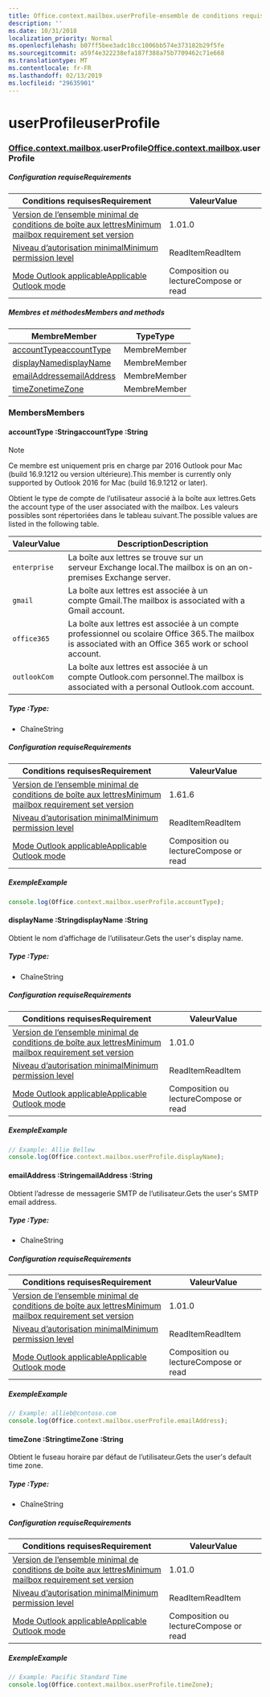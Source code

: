 ```yaml
---
title: Office.context.mailbox.userProfile-ensemble de conditions requises 1.7
description: ''
ms.date: 10/31/2018
localization_priority: Normal
ms.openlocfilehash: b07ff5bee3adc18cc1006bb574e373182b29f5fe
ms.sourcegitcommit: a59f4e322238efa187f388a75b7709462c71e668
ms.translationtype: MT
ms.contentlocale: fr-FR
ms.lasthandoff: 02/13/2019
ms.locfileid: "29635901"
---
```

# <a name="userprofile"></a><span data-ttu-id="8d08e-102">userProfile</span><span class="sxs-lookup"><span data-stu-id="8d08e-102">userProfile</span></span>

### <a name="officeofficemdcontextofficecontextmdmailboxofficecontextmailboxmduserprofile"></a><span data-ttu-id="8d08e-103">[Office](Office.md)[.context](Office.context.md)[.mailbox](Office.context.mailbox.md).userProfile</span><span class="sxs-lookup"><span data-stu-id="8d08e-103">[Office](Office.md)[.context](Office.context.md)[.mailbox](Office.context.mailbox.md).userProfile</span></span>

##### <a name="requirements"></a><span data-ttu-id="8d08e-104">Configuration requise</span><span class="sxs-lookup"><span data-stu-id="8d08e-104">Requirements</span></span>

|<span data-ttu-id="8d08e-105">Conditions requises</span><span class="sxs-lookup"><span data-stu-id="8d08e-105">Requirement</span></span>| <span data-ttu-id="8d08e-106">Valeur</span><span class="sxs-lookup"><span data-stu-id="8d08e-106">Value</span></span>|
|---|---|
|[<span data-ttu-id="8d08e-107">Version de l’ensemble minimal de conditions de boîte aux lettres</span><span class="sxs-lookup"><span data-stu-id="8d08e-107">Minimum mailbox requirement set version</span></span>](/office/dev/add-ins/reference/requirement-sets/outlook-api-requirement-sets)| <span data-ttu-id="8d08e-108">1.0</span><span class="sxs-lookup"><span data-stu-id="8d08e-108">1.0</span></span>|
|[<span data-ttu-id="8d08e-109">Niveau d’autorisation minimal</span><span class="sxs-lookup"><span data-stu-id="8d08e-109">Minimum permission level</span></span>](https://docs.microsoft.com/outlook/add-ins/understanding-outlook-add-in-permissions)| <span data-ttu-id="8d08e-110">ReadItem</span><span class="sxs-lookup"><span data-stu-id="8d08e-110">ReadItem</span></span>|
|[<span data-ttu-id="8d08e-111">Mode Outlook applicable</span><span class="sxs-lookup"><span data-stu-id="8d08e-111">Applicable Outlook mode</span></span>](https://docs.microsoft.com/outlook/add-ins/#extension-points)| <span data-ttu-id="8d08e-112">Composition ou lecture</span><span class="sxs-lookup"><span data-stu-id="8d08e-112">Compose or read</span></span>|

##### <a name="members-and-methods"></a><span data-ttu-id="8d08e-113">Membres et méthodes</span><span class="sxs-lookup"><span data-stu-id="8d08e-113">Members and methods</span></span>

| <span data-ttu-id="8d08e-114">Membre</span><span class="sxs-lookup"><span data-stu-id="8d08e-114">Member</span></span> | <span data-ttu-id="8d08e-115">Type</span><span class="sxs-lookup"><span data-stu-id="8d08e-115">Type</span></span> |
|--------|------|
| [<span data-ttu-id="8d08e-116">accountType</span><span class="sxs-lookup"><span data-stu-id="8d08e-116">accountType</span></span>](#accounttype-string) | <span data-ttu-id="8d08e-117">Membre</span><span class="sxs-lookup"><span data-stu-id="8d08e-117">Member</span></span> |
| [<span data-ttu-id="8d08e-118">displayName</span><span class="sxs-lookup"><span data-stu-id="8d08e-118">displayName</span></span>](#displayname-string) | <span data-ttu-id="8d08e-119">Membre</span><span class="sxs-lookup"><span data-stu-id="8d08e-119">Member</span></span> |
| [<span data-ttu-id="8d08e-120">emailAddress</span><span class="sxs-lookup"><span data-stu-id="8d08e-120">emailAddress</span></span>](#emailaddress-string) | <span data-ttu-id="8d08e-121">Membre</span><span class="sxs-lookup"><span data-stu-id="8d08e-121">Member</span></span> |
| [<span data-ttu-id="8d08e-122">timeZone</span><span class="sxs-lookup"><span data-stu-id="8d08e-122">timeZone</span></span>](#timezone-string) | <span data-ttu-id="8d08e-123">Membre</span><span class="sxs-lookup"><span data-stu-id="8d08e-123">Member</span></span> |

### <a name="members"></a><span data-ttu-id="8d08e-124">Members</span><span class="sxs-lookup"><span data-stu-id="8d08e-124">Members</span></span>

####  <a name="accounttype-string"></a><span data-ttu-id="8d08e-125">accountType :String</span><span class="sxs-lookup"><span data-stu-id="8d08e-125">accountType :String</span></span>

> [!NOTE]
> <span data-ttu-id="8d08e-126">Ce membre est uniquement pris en charge par 2016 Outlook pour Mac (build 16.9.1212 ou version ultérieure).</span><span class="sxs-lookup"><span data-stu-id="8d08e-126">This member is currently only supported by Outlook 2016 for Mac (build 16.9.1212 or later).</span></span>

<span data-ttu-id="8d08e-127">Obtient le type de compte de l’utilisateur associé à la boîte aux lettres.</span><span class="sxs-lookup"><span data-stu-id="8d08e-127">Gets the account type of the user associated with the mailbox.</span></span> <span data-ttu-id="8d08e-128">Les valeurs possibles sont répertoriées dans le tableau suivant.</span><span class="sxs-lookup"><span data-stu-id="8d08e-128">The possible values are listed in the following table.</span></span>

| <span data-ttu-id="8d08e-129">Valeur</span><span class="sxs-lookup"><span data-stu-id="8d08e-129">Value</span></span> | <span data-ttu-id="8d08e-130">Description</span><span class="sxs-lookup"><span data-stu-id="8d08e-130">Description</span></span> |
|-------|-------------|
| `enterprise` | <span data-ttu-id="8d08e-131">La boîte aux lettres se trouve sur un serveur Exchange local.</span><span class="sxs-lookup"><span data-stu-id="8d08e-131">The mailbox is on an on-premises Exchange server.</span></span> |
| `gmail` | <span data-ttu-id="8d08e-132">La boîte aux lettres est associée à un compte Gmail.</span><span class="sxs-lookup"><span data-stu-id="8d08e-132">The mailbox is associated with a Gmail account.</span></span> |
| `office365` | <span data-ttu-id="8d08e-133">La boîte aux lettres est associée à un compte professionnel ou scolaire Office 365.</span><span class="sxs-lookup"><span data-stu-id="8d08e-133">The mailbox is associated with an Office 365 work or school account.</span></span> |
| `outlookCom` | <span data-ttu-id="8d08e-134">La boîte aux lettres est associée à un compte Outlook.com personnel.</span><span class="sxs-lookup"><span data-stu-id="8d08e-134">The mailbox is associated with a personal Outlook.com account.</span></span> |

##### <a name="type"></a><span data-ttu-id="8d08e-135">Type :</span><span class="sxs-lookup"><span data-stu-id="8d08e-135">Type:</span></span>

*   <span data-ttu-id="8d08e-136">Chaîne</span><span class="sxs-lookup"><span data-stu-id="8d08e-136">String</span></span>

##### <a name="requirements"></a><span data-ttu-id="8d08e-137">Configuration requise</span><span class="sxs-lookup"><span data-stu-id="8d08e-137">Requirements</span></span>

|<span data-ttu-id="8d08e-138">Conditions requises</span><span class="sxs-lookup"><span data-stu-id="8d08e-138">Requirement</span></span>| <span data-ttu-id="8d08e-139">Valeur</span><span class="sxs-lookup"><span data-stu-id="8d08e-139">Value</span></span>|
|---|---|
|[<span data-ttu-id="8d08e-140">Version de l’ensemble minimal de conditions de boîte aux lettres</span><span class="sxs-lookup"><span data-stu-id="8d08e-140">Minimum mailbox requirement set version</span></span>](/office/dev/add-ins/reference/requirement-sets/outlook-api-requirement-sets)| <span data-ttu-id="8d08e-141">1.6</span><span class="sxs-lookup"><span data-stu-id="8d08e-141">1.6</span></span> |
|[<span data-ttu-id="8d08e-142">Niveau d’autorisation minimal</span><span class="sxs-lookup"><span data-stu-id="8d08e-142">Minimum permission level</span></span>](https://docs.microsoft.com/outlook/add-ins/understanding-outlook-add-in-permissions)| <span data-ttu-id="8d08e-143">ReadItem</span><span class="sxs-lookup"><span data-stu-id="8d08e-143">ReadItem</span></span>|
|[<span data-ttu-id="8d08e-144">Mode Outlook applicable</span><span class="sxs-lookup"><span data-stu-id="8d08e-144">Applicable Outlook mode</span></span>](https://docs.microsoft.com/outlook/add-ins/#extension-points)| <span data-ttu-id="8d08e-145">Composition ou lecture</span><span class="sxs-lookup"><span data-stu-id="8d08e-145">Compose or read</span></span>|

##### <a name="example"></a><span data-ttu-id="8d08e-146">Exemple</span><span class="sxs-lookup"><span data-stu-id="8d08e-146">Example</span></span>

```js
console.log(Office.context.mailbox.userProfile.accountType);
```

####  <a name="displayname-string"></a><span data-ttu-id="8d08e-147">displayName :String</span><span class="sxs-lookup"><span data-stu-id="8d08e-147">displayName :String</span></span>

<span data-ttu-id="8d08e-148">Obtient le nom d’affichage de l’utilisateur.</span><span class="sxs-lookup"><span data-stu-id="8d08e-148">Gets the user's display name.</span></span>

##### <a name="type"></a><span data-ttu-id="8d08e-149">Type :</span><span class="sxs-lookup"><span data-stu-id="8d08e-149">Type:</span></span>

*   <span data-ttu-id="8d08e-150">Chaîne</span><span class="sxs-lookup"><span data-stu-id="8d08e-150">String</span></span>

##### <a name="requirements"></a><span data-ttu-id="8d08e-151">Configuration requise</span><span class="sxs-lookup"><span data-stu-id="8d08e-151">Requirements</span></span>

|<span data-ttu-id="8d08e-152">Conditions requises</span><span class="sxs-lookup"><span data-stu-id="8d08e-152">Requirement</span></span>| <span data-ttu-id="8d08e-153">Valeur</span><span class="sxs-lookup"><span data-stu-id="8d08e-153">Value</span></span>|
|---|---|
|[<span data-ttu-id="8d08e-154">Version de l’ensemble minimal de conditions de boîte aux lettres</span><span class="sxs-lookup"><span data-stu-id="8d08e-154">Minimum mailbox requirement set version</span></span>](/office/dev/add-ins/reference/requirement-sets/outlook-api-requirement-sets)| <span data-ttu-id="8d08e-155">1.0</span><span class="sxs-lookup"><span data-stu-id="8d08e-155">1.0</span></span>|
|[<span data-ttu-id="8d08e-156">Niveau d’autorisation minimal</span><span class="sxs-lookup"><span data-stu-id="8d08e-156">Minimum permission level</span></span>](https://docs.microsoft.com/outlook/add-ins/understanding-outlook-add-in-permissions)| <span data-ttu-id="8d08e-157">ReadItem</span><span class="sxs-lookup"><span data-stu-id="8d08e-157">ReadItem</span></span>|
|[<span data-ttu-id="8d08e-158">Mode Outlook applicable</span><span class="sxs-lookup"><span data-stu-id="8d08e-158">Applicable Outlook mode</span></span>](https://docs.microsoft.com/outlook/add-ins/#extension-points)| <span data-ttu-id="8d08e-159">Composition ou lecture</span><span class="sxs-lookup"><span data-stu-id="8d08e-159">Compose or read</span></span>|

##### <a name="example"></a><span data-ttu-id="8d08e-160">Exemple</span><span class="sxs-lookup"><span data-stu-id="8d08e-160">Example</span></span>

```js
// Example: Allie Bellew
console.log(Office.context.mailbox.userProfile.displayName);
```

####  <a name="emailaddress-string"></a><span data-ttu-id="8d08e-161">emailAddress :String</span><span class="sxs-lookup"><span data-stu-id="8d08e-161">emailAddress :String</span></span>

<span data-ttu-id="8d08e-162">Obtient l’adresse de messagerie SMTP de l’utilisateur.</span><span class="sxs-lookup"><span data-stu-id="8d08e-162">Gets the user's SMTP email address.</span></span>

##### <a name="type"></a><span data-ttu-id="8d08e-163">Type :</span><span class="sxs-lookup"><span data-stu-id="8d08e-163">Type:</span></span>

*   <span data-ttu-id="8d08e-164">Chaîne</span><span class="sxs-lookup"><span data-stu-id="8d08e-164">String</span></span>

##### <a name="requirements"></a><span data-ttu-id="8d08e-165">Configuration requise</span><span class="sxs-lookup"><span data-stu-id="8d08e-165">Requirements</span></span>

|<span data-ttu-id="8d08e-166">Conditions requises</span><span class="sxs-lookup"><span data-stu-id="8d08e-166">Requirement</span></span>| <span data-ttu-id="8d08e-167">Valeur</span><span class="sxs-lookup"><span data-stu-id="8d08e-167">Value</span></span>|
|---|---|
|[<span data-ttu-id="8d08e-168">Version de l’ensemble minimal de conditions de boîte aux lettres</span><span class="sxs-lookup"><span data-stu-id="8d08e-168">Minimum mailbox requirement set version</span></span>](/office/dev/add-ins/reference/requirement-sets/outlook-api-requirement-sets)| <span data-ttu-id="8d08e-169">1.0</span><span class="sxs-lookup"><span data-stu-id="8d08e-169">1.0</span></span>|
|[<span data-ttu-id="8d08e-170">Niveau d’autorisation minimal</span><span class="sxs-lookup"><span data-stu-id="8d08e-170">Minimum permission level</span></span>](https://docs.microsoft.com/outlook/add-ins/understanding-outlook-add-in-permissions)| <span data-ttu-id="8d08e-171">ReadItem</span><span class="sxs-lookup"><span data-stu-id="8d08e-171">ReadItem</span></span>|
|[<span data-ttu-id="8d08e-172">Mode Outlook applicable</span><span class="sxs-lookup"><span data-stu-id="8d08e-172">Applicable Outlook mode</span></span>](https://docs.microsoft.com/outlook/add-ins/#extension-points)| <span data-ttu-id="8d08e-173">Composition ou lecture</span><span class="sxs-lookup"><span data-stu-id="8d08e-173">Compose or read</span></span>|

##### <a name="example"></a><span data-ttu-id="8d08e-174">Exemple</span><span class="sxs-lookup"><span data-stu-id="8d08e-174">Example</span></span>

```js
// Example: allieb@contoso.com
console.log(Office.context.mailbox.userProfile.emailAddress);
```

####  <a name="timezone-string"></a><span data-ttu-id="8d08e-175">timeZone :String</span><span class="sxs-lookup"><span data-stu-id="8d08e-175">timeZone :String</span></span>

<span data-ttu-id="8d08e-176">Obtient le fuseau horaire par défaut de l’utilisateur.</span><span class="sxs-lookup"><span data-stu-id="8d08e-176">Gets the user's default time zone.</span></span>

##### <a name="type"></a><span data-ttu-id="8d08e-177">Type :</span><span class="sxs-lookup"><span data-stu-id="8d08e-177">Type:</span></span>

*   <span data-ttu-id="8d08e-178">Chaîne</span><span class="sxs-lookup"><span data-stu-id="8d08e-178">String</span></span>

##### <a name="requirements"></a><span data-ttu-id="8d08e-179">Configuration requise</span><span class="sxs-lookup"><span data-stu-id="8d08e-179">Requirements</span></span>

|<span data-ttu-id="8d08e-180">Conditions requises</span><span class="sxs-lookup"><span data-stu-id="8d08e-180">Requirement</span></span>| <span data-ttu-id="8d08e-181">Valeur</span><span class="sxs-lookup"><span data-stu-id="8d08e-181">Value</span></span>|
|---|---|
|[<span data-ttu-id="8d08e-182">Version de l’ensemble minimal de conditions de boîte aux lettres</span><span class="sxs-lookup"><span data-stu-id="8d08e-182">Minimum mailbox requirement set version</span></span>](/office/dev/add-ins/reference/requirement-sets/outlook-api-requirement-sets)| <span data-ttu-id="8d08e-183">1.0</span><span class="sxs-lookup"><span data-stu-id="8d08e-183">1.0</span></span>|
|[<span data-ttu-id="8d08e-184">Niveau d’autorisation minimal</span><span class="sxs-lookup"><span data-stu-id="8d08e-184">Minimum permission level</span></span>](https://docs.microsoft.com/outlook/add-ins/understanding-outlook-add-in-permissions)| <span data-ttu-id="8d08e-185">ReadItem</span><span class="sxs-lookup"><span data-stu-id="8d08e-185">ReadItem</span></span>|
|[<span data-ttu-id="8d08e-186">Mode Outlook applicable</span><span class="sxs-lookup"><span data-stu-id="8d08e-186">Applicable Outlook mode</span></span>](https://docs.microsoft.com/outlook/add-ins/#extension-points)| <span data-ttu-id="8d08e-187">Composition ou lecture</span><span class="sxs-lookup"><span data-stu-id="8d08e-187">Compose or read</span></span>|

##### <a name="example"></a><span data-ttu-id="8d08e-188">Exemple</span><span class="sxs-lookup"><span data-stu-id="8d08e-188">Example</span></span>

```js
// Example: Pacific Standard Time
console.log(Office.context.mailbox.userProfile.timeZone);
```
